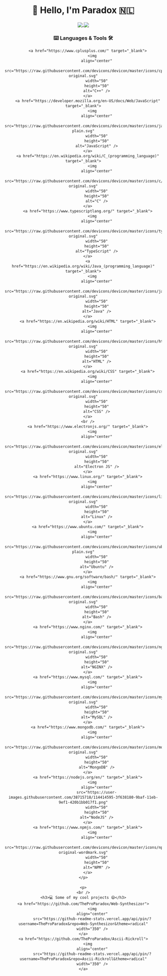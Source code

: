 <div align="center">
	<h1>👋 Hello, I'm Paradox 🇳🇱</h1>
	<a href="https://github.com/anuraghazra/github-readme-stats" target="_blank">
		<img
			align="center"
			src="https://github-readme-stats.vercel.app/api/top-langs/?username=iannisdezwart&langs_count=5&theme=radical&layout=compact"
			height="150" />
	</a>
	<a href="https://github.com/anuraghazra/github-readme-stats" target="_blank">
		<img
			align="center"
			src="https://github-readme-stats.vercel.app/api?username=TheProParadox&count_private=true&theme=radical&show_icons=true"
			height="150" />
	</a>
	<br />
	<h3>⌨️ Languages & Tools 🛠</h3>
	<p>
		<!-- template
		<a href="" target="_blank">
			<img
				align="center"
				src=""
				width="50"
				height="50"
				alt="" />
		</a>
		-->
		
		<a href="https://www.cplusplus.com/" target="_blank">
			<img
				align="center"
				src="https://raw.githubusercontent.com/devicons/devicon/master/icons/cplusplus/cplusplus-original.svg"
				width="50"
				height="50"
				alt="C++" />
		</a>
		<a href="https://developer.mozilla.org/en-US/docs/Web/JavaScript" target="_blank">
			<img
				align="center"
				src="https://raw.githubusercontent.com/devicons/devicon/master/icons/javascript/javascript-plain.svg"
				width="50"
				height="50"
				alt="JavaScript" />
		</a>
		<a href="https://en.wikipedia.org/wiki/C_(programming_language)" target="_blank">
			<img
				align="center"
				src="https://raw.githubusercontent.com/devicons/devicon/master/icons/c/c-original.svg"
				width="50"
				height="50"
				alt="C" />
		</a>
		<a href="https://www.typescriptlang.org/" target="_blank">
			<img
				align="center"
				src="https://raw.githubusercontent.com/devicons/devicon/master/icons/typescript/typescript-original.svg"
				width="50"
				height="50"
				alt="TypeScript" />
		</a>
		<a href="https://en.wikipedia.org/wiki/Java_(programming_language)" target="_blank">
			<img
				align="center"
				src="https://raw.githubusercontent.com/devicons/devicon/master/icons/java/java-original.svg"
				width="50"
				height="50"
				alt="Java" />
		</a>
		<a href="https://en.wikipedia.org/wiki/HTML" target="_blank">
			<img
				align="center"
				src="https://raw.githubusercontent.com/devicons/devicon/master/icons/html5/html5-original.svg"
				width="50"
				height="50"
				alt="HTML" />
		</a>
		<a href="https://en.wikipedia.org/wiki/CSS" target="_blank">
			<img
				align="center"
				src="https://raw.githubusercontent.com/devicons/devicon/master/icons/css3/css3-original.svg"
				width="50"
				height="50"
				alt="CSS" />
		</a>
		<br />
		<a href="https://www.electronjs.org/" target="_blank">
			<img
				align="center"
				src="https://raw.githubusercontent.com/devicons/devicon/master/icons/electron/electron-original.svg"
				width="50"
				height="50"
				alt="Electron JS" />
		</a>
		<a href="https://www.linux.org/" target="_blank">
			<img
				align="center"
				src="https://raw.githubusercontent.com/devicons/devicon/master/icons/linux/linux-original.svg"
				width="50"
				height="50"
				alt="Linux" />
		</a>
		<a href="https://www.ubuntu.com/" target="_blank">
			<img
				align="center"
				src="https://raw.githubusercontent.com/devicons/devicon/master/icons/ubuntu/ubuntu-plain.svg"
				width="50"
				height="50"
				alt="Ubuntu" />
		</a>
		<a href="https://www.gnu.org/software/bash/" target="_blank">
			<img
				align="center"
				src="https://raw.githubusercontent.com/devicons/devicon/master/icons/bash/bash-original.svg"
				width="50"
				height="50"
				alt="Bash" />
		</a>
		<a href="https://www.nginx.com/" target="_blank">
			<img
				align="center"
				src="https://raw.githubusercontent.com/devicons/devicon/master/icons/nginx/nginx-original.svg"
				width="50"
				height="50"
				alt="NGINX" />
		</a>
		<a href="https://www.mysql.com/" target="_blank">
			<img
				align="center"
				src="https://raw.githubusercontent.com/devicons/devicon/master/icons/mysql/mysql-original.svg"
				width="50"
				height="50"
				alt="MySQL" />
		</a>
		<a href="https://www.mongodb.com/" target="_blank">
			<img
				align="center"
				src="https://raw.githubusercontent.com/devicons/devicon/master/icons/mongodb/mongodb-original.svg"
				width="50"
				height="50"
				alt="MongoDB" />
		</a>
		<a href="https://nodejs.org/en/" target="_blank">
			<img
				align="center"
				src="https://user-images.githubusercontent.com/38715718/114414595-3f638180-9baf-11eb-9ef1-420b1bb017f1.png"
				width="50"
				height="50"
				alt="NodeJS" />
		</a>
		<a href="https://www.npmjs.com/" target="_blank">
			<img
				align="center"
				src="https://raw.githubusercontent.com/devicons/devicon/master/icons/npm/npm-original-wordmark.svg"
				width="50"
				height="50"
				alt="NPM" />
		</a>
	</p>

	<p>
	<br />
	<h3>💻 Some of my cool projects 😄</h3>
	<a href="https://github.com/TheProParadox/Web-Synthesizor">
			<img
			align="center"
			src="https://github-readme-stats.vercel.app/api/pin/?username=TheProParadox&repo=Web-Synthesizor&theme=radical"
			width="350" />
	</a>
	<a href="https://github.com/TheProParadox/Ascii-Rickroll">
		<img
			align="center"
			src="https://github-readme-stats.vercel.app/api/pin/?username=TheProParadox&repo=Ascii-Rickroll&theme=radical"
			width="350" />
	</a>
	
</div>

<!--
**Paradox** is a ✨ _special_ ✨ repository because its `README.md` (this file) appears on your GitHub profile.

Here are some ideas to get you started:

- 🔭 I’m currently working on ...
- 🌱 I’m currently learning ...
- 👯 I’m looking to collaborate on ...
- 🤔 I’m looking for help with ...
- 💬 Ask me about ...
- 📫 How to reach me: ...
- 😄 Pronouns: ...
- ⚡ Fun fact: ...
-->
